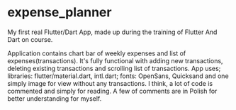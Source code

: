 # expense_planner

My first real Flutter/Dart App, made up during the training of Flutter And Dart on course.  
 
  Application contains chart bar of weekly expenses and list of expenses(transactions). It's fully functional with adding new transactions, deleting existing transactions and scrolling list of transactions. App uses; libraries: flutter/material.dart, intl.dart; fonts: OpenSans, Quicksand and one simply image for view without any transactions. I think, a lot of code is commented and simply for reading. A few of comments are in Polish for better understanding for myself.
